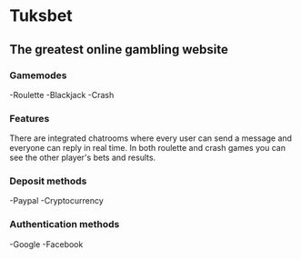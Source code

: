 # Tuksbet

## The greatest online gambling website

### Gamemodes
-Roulette
-Blackjack
-Crash

### Features
There are integrated chatrooms where every user can send a message and everyone can reply in real time.
In both roulette and crash games you can see the other player's bets and results.

### Deposit methods
-Paypal
-Cryptocurrency

### Authentication methods
-Google
-Facebook
